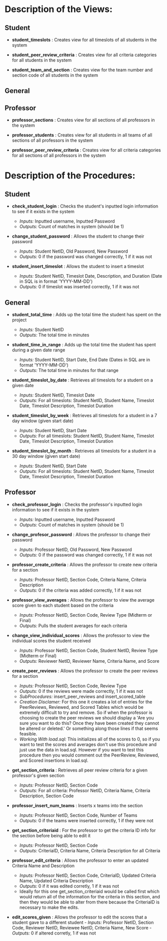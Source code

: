 # Description of the Views:

## Student

  - **student_timeslots** : Creates view for all timeslots of all students in the system

  - **student_peer_review_criteria** : Creates view for all criteria categories for all students in the system

  - **student_team_and_section** : Creates view for the team number and section code of all students in the system


## General


## Professor 

  - **professor_sections** : Creates view for all sections of all professors in the system

  - **professor_students** : Creates view for all students in all teams of all sections of all professors in the system

  - **professor_peer_review_criteria** : Creates view for all criteria categories for all sections of all professors in the system


# Description of the Procedures:


## Student

  - **check_student_login** : Checks the student's inputted login information to see if it exists in the system  
      - *Inputs:* Inputted username, Inputted Password  
      - *Outputs:* Count of matches in system (should be 1)
      
  - **change_student_password** : Allows the student to change their password  
      - *Inputs:* Student NetID, Old Password, New Password  
      - *Outputs:* 0 if the password was changed correctly, 1 if it was not

  - **student_insert_timeslot** : Allows the student to insert a timeslot  
      - *Inputs:* Student NetID, Timeslot Date, Description, and Duration  (Date in SQL is in format 'YYYY-MM-DD')  
      - *Outputs:* 0 if timeslot was inserted correctly, 1 if it was not

  
## General

  - **student_total_time** : Adds up the total time the student has spent on the project  
      - *Inputs:* Student NetID   
      - *Outputs:* The total time in minutes

  - **student_time_in_range** : Adds up the total time the student has spent during a given date range   
      - *Inputs:* Student NetID, Start Date, End Date (Dates in SQL are in format 'YYYY-MM-DD')   
      - *Outputs:* The total time in minutes for that range

  - **student_timeslot_by_date** : Retrieves all timeslots for a student on a given date
      - *Inputs:* Student NetID, Timeslot Date
      - *Outputs:* For all timeslots: Student NetID, Student Name, Timeslot Date, Timeslot Description, Timeslot Duration

  - **student_timeslot_by_week** : Retrieves all timeslots for a student in a 7 day window (given start date)
      - *Inputs:* Student NetID, Start Date
      - *Outputs:* For all timeslots: Student NetID, Student Name, Timeslot Date, Timeslot Description, Timeslot Duration

  - **student_timeslot_by_month** : Retrieves all timeslots for a student in a 30 day window (given start date)
      - *Inputs:* Student NetID, Start Date
      - *Outputs:* For all timeslots: Student NetID, Student Name, Timeslot Date, Timeslot Description, Timeslot Duration


## Professor 

 - **check_professor_login** : Checks the professor's inputted login information to see if it exists in the system  
    - *Inputs:* Inputted username, Inputted Password  
    - *Outputs:* Count of matches in system (should be 1)

  - **change_profesor_password** : Allows the professor to change their password  
      - *Inputs:* Professor NetID, Old Password, New Password  
      - *Outputs:* 0 if the password was changed correctly, 1 if it was not

  - **professor_create_criteria** : Allows the professor to create new criteria for a section
      - *Inputs:* Professor NetID, Section Code, Criteria Name, Criteria Description 
      - *Outputs:* 0 if the criteria was added correctly, 1 if it was not

  - **professor_view_averages** : Allows the professor to view the average score given to each student based on the criteria  
      - *Inputs:* Professor NetID, Section Code, Review Type (Midterm or Final)  
      - *Outputs:* Pulls the student averages for each criteria

  - **change_view_individual_scores** : Allows the professor to view the individual scores the student received  
      - *Inputs:* Professor NetID, Section Code, Student NetID, Review Type (Midterm or Final)  
      - *Outputs:* Reviewer NetID, Reviewer Name, Criteria Name, and Score

  - **create_peer_reviews** : Allows the professor to create the peer reviews for a section  
      - *Inputs:* Professor NetID, Section Code, Review Type   
      - *Outputs:* 0 if the reviews were made correctly, 1 if it was not  
      - *SubProcedures:* insert_peer_reviews and insert_scored_table  
      - *Creation Disclamer:* For this one it creates a lot of entries for the PeerReviews, Reviewed, and Scored Tables which would be extremely difficult to try and remove. So if when the professor is choosing to create the peer reviews we should display a 'Are you sure you want to do this? Once they have been created they cannot be altered or deleted.' Or something along those lines if that seems feasible.  
     - *Working With load.sql:* This initializes all of the scores to 0, so if you want to test the scores and averages don't use this procedure and just use the data in load.sql. However if you want to test this procedure then you would comment out the PeerReview, Reviewed, and Scored insertions in load.sql.

 - **get_section_criteria** : Retrieves all peer review criteria for a given professor's given section
      - *Inputs:* Professor NetID, Section Code
      - *Outputs:* For all criteria: Professor NetID, Criteria Name, Criteria Description, Section Code

- **professor_insert_num_teams** : Inserts x teams into the section
    - *Inputs:* Professor NetID, Section Code, Number of Teams
    - *Outputs:* 0 if the teams were inserted correctly, 1 if they were not
 
- **get_section_criteriaid** : For the professor to get the criteria ID info for the section before being able to edit it
    - *Inputs:* Professor NetID, Section Code
    - *Outputs:* CriteriaID, Criteria Name, Criteria Description for all Criteria
 
- **professor_edit_criteria** : Allows the professor to enter an updated Criteria Name and Description
    - *Inputs:* Professor NetID, Section Code, CriteriaID, Updated Criteria Name, Updated Criteria Description
    - *Outputs:* 0 if it was edited corretly, 1 if it was not
    - Ideally for this one get_section_criteriaid would be called first which would return all of the information for the criteria in this section, and then they would be able to alter from there because the CriteriaID is necessary to make the edits.

- **edit_scores_given** : Allows the professor to edit the scores that a student gave to a different student
      - *Inputs:* Professor NetID, Section Code, Reviewer NetID, Reviewee NetID, Criteria Name, New Score
      - *Outputs:* 0 if altered corretly, 1 if was not
